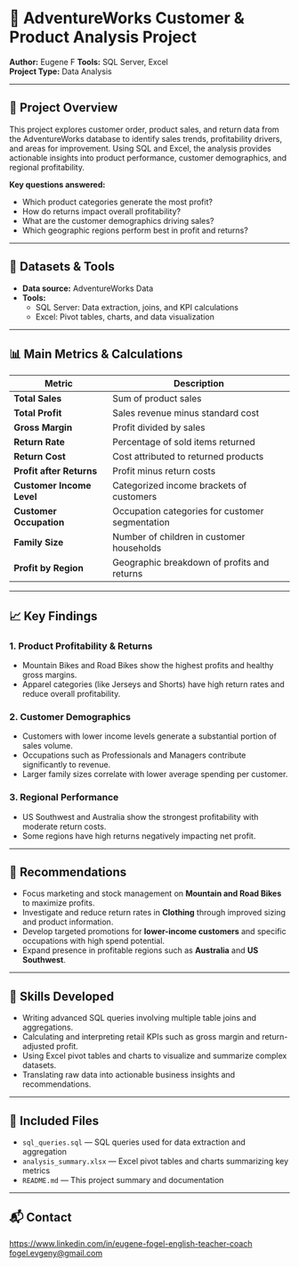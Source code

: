 # 🧠 AdventureWorks Customer & Product Analysis Project

**Author:** Eugene F
**Tools:** SQL Server, Excel  
**Project Type:** Data Analysis

---

## 📌 Project Overview

This project explores customer order, product sales, and return data from the AdventureWorks database to identify sales trends, profitability drivers, and areas for improvement. Using SQL and Excel, the analysis provides actionable insights into product performance, customer demographics, and regional profitability.

**Key questions answered:**  
- Which product categories generate the most profit?  
- How do returns impact overall profitability?  
- What are the customer demographics driving sales?  
- Which geographic regions perform best in profit and returns?

---

## 🧰 Datasets & Tools

- **Data source:** AdventureWorks Data  
- **Tools:**  
  - SQL Server: Data extraction, joins, and KPI calculations  
  - Excel: Pivot tables, charts, and data visualization  

---

## 📊 Main Metrics & Calculations

| Metric                    | Description                                       |
|---------------------------|-------------------------------------------------|
| **Total Sales**           | Sum of product sales                             |
| **Total Profit**          | Sales revenue minus standard cost                |
| **Gross Margin**          | Profit divided by sales                           |
| **Return Rate**           | Percentage of sold items returned                 |
| **Return Cost**           | Cost attributed to returned products              |
| **Profit after Returns**  | Profit minus return costs                          |
| **Customer Income Level** | Categorized income brackets of customers          |
| **Customer Occupation**   | Occupation categories for customer segmentation   |
| **Family Size**           | Number of children in customer households         |
| **Profit by Region**      | Geographic breakdown of profits and returns       |

---

## 📈 Key Findings

### 1. **Product Profitability & Returns**  
- Mountain Bikes and Road Bikes show the highest profits and healthy gross margins.  
- Apparel categories (like Jerseys and Shorts) have high return rates and reduce overall profitability.

### 2. **Customer Demographics**  
- Customers with lower income levels generate a substantial portion of sales volume.  
- Occupations such as Professionals and Managers contribute significantly to revenue.  
- Larger family sizes correlate with lower average spending per customer.

### 3. **Regional Performance**  
- US Southwest and Australia show the strongest profitability with moderate return costs.  
- Some regions have high returns negatively impacting net profit.

---

## 📝 Recommendations

- Focus marketing and stock management on **Mountain and Road Bikes** to maximize profits.  
- Investigate and reduce return rates in **Clothing** through improved sizing and product information.  
- Develop targeted promotions for **lower-income customers** and specific occupations with high spend potential.  
- Expand presence in profitable regions such as **Australia** and **US Southwest**.  


---

## 🧠 Skills Developed

- Writing advanced SQL queries involving multiple table joins and aggregations.  
- Calculating and interpreting retail KPIs such as gross margin and return-adjusted profit.  
- Using Excel pivot tables and charts to visualize and summarize complex datasets.  
- Translating raw data into actionable business insights and recommendations.  

---

## 📂 Included Files

- `sql_queries.sql` — SQL queries used for data extraction and aggregation  
- `analysis_summary.xlsx` — Excel pivot tables and charts summarizing key metrics  
- `README.md` — This project summary and documentation  

---

## 📬 Contact

https://www.linkedin.com/in/eugene-fogel-english-teacher-coach
fogel.evgeny@gmail.com

